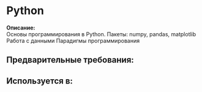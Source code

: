 # Python

**Описание:**  
Основы программирования в Python.
Пакеты: numpy, pandas, matplotlib
Работа с данными 
Парадигмы программирования 


## Предварительные требования:


## Используется в:
